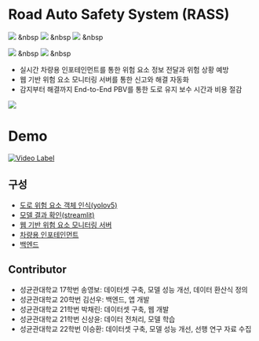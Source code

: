 # Road Auto Safety System (RASS)
<img src="https://img.shields.io/badge/HTML5-E34F26?style=flat-square&logo=HTML5&logoColor=white"/></a> &nbsp
<img src="https://img.shields.io/badge/CSS3-1572B6?style=flat-square&logo=CSS3&logoColor=white"/></a> &nbsp
<img src="https://img.shields.io/badge/JavaScript-F7DF1E?style=flat-square&logo=JavaScript&logoColor=white"/></a> &nbsp
<!-- <img src="https://img.shields.io/badge/Android-3DDC84?style=flat-square&logo=Android&logoColor=white"/></a> &nbsp -->
<img src="https://img.shields.io/badge/MongoDB-47A248?style=flat-square&logo=MongoDB&logoColor=white"/></a> &nbsp 
<img src="https://img.shields.io/badge/Amazon AWS-232F3E?style=flat-square&logo=Amazon%20AWS&logoColor=white"/></a> &nbsp </p>
- 실시간 차량용 인포테인먼트를 통한 위험 요소 정보 전달과 위험 상황 예방
- 웹 기반 위험 요소 모니터링 서버를 통한 신고와 해결 자동화
- 감지부터 해결까지 End-to-End PBV를 통한 도로 유지 보수 시간과 비용 절감
<img src="https://user-images.githubusercontent.com/85543502/220592208-24e35c96-109e-45ba-8185-e138ca345729.jpg">

# Demo
[![Video Label](http://img.youtube.com/vi/uLR1RNqJ1Mw/0.jpg)](https://youtu.be/uLR1RNqJ1Mw?t=0s)

## 구성
- [도로 위험 요소 객체 인식(yolov5) ](https://github.com/2023-Hyundai-mobis-Hackathon/road-hazard-detection)
- [모델 결과 확인(streamlit)](https://github.com/2023-Hyundai-mobis-Hackathon/YOLO_streamlit)
- [웹 기반 위험 요소 모니터링 서버](https://github.com/2023-Hyundai-mobis-Hackathon/RoadKeeper_WEB)
- [차량용 인포테인먼트](https://github.com/2023-Hyundai-mobis-Hackathon/RoadKeeper_Front)
- [백엔드](https://github.com/2023-Hyundai-mobis-Hackathon/RoadKeeper_Backend)

## Contributor
- 성균관대학교 17학번 송영보: 데이터셋 구축, 모델 성능 개선, 데이터 환산식 정의
- 성균관대학교 20학번 김선우: 백엔드, 앱 개발
- 성균관대학교 21학번 박채린: 데이터셋 구축, 웹 개발
- 성균관대학교 21학번 신상윤: 데이터 전처리, 모델 학습
- 성균관대학교 22학번 이승환: 데이터셋 구축, 모델 성능 개선, 선행 연구 자료 수집
